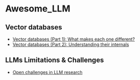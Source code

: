 # Awesome_LLM

## Vector databases

 - [Vector databases (Part 1): What makes each one different?](https://thedataquarry.com/posts/vector-db-1/)
 - [Vector databases (Part 2): Understanding their internals](https://thedataquarry.com/posts/vector-db-1/)

## LLMs Limitations & Challenges

 - [Open challenges in LLM research](https://huyenchip.com/2023/08/16/llm-research-open-challenges.html)
